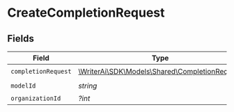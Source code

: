 # CreateCompletionRequest


## Fields

| Field                                                                                     | Type                                                                                      | Required                                                                                  | Description                                                                               |
| ----------------------------------------------------------------------------------------- | ----------------------------------------------------------------------------------------- | ----------------------------------------------------------------------------------------- | ----------------------------------------------------------------------------------------- |
| `completionRequest`                                                                       | [\WriterAi\SDK\Models\Shared\CompletionRequest](../../Models/Shared/CompletionRequest.md) | :heavy_check_mark:                                                                        | N/A                                                                                       |
| `modelId`                                                                                 | *string*                                                                                  | :heavy_check_mark:                                                                        | N/A                                                                                       |
| `organizationId`                                                                          | *?int*                                                                                    | :heavy_minus_sign:                                                                        | N/A                                                                                       |